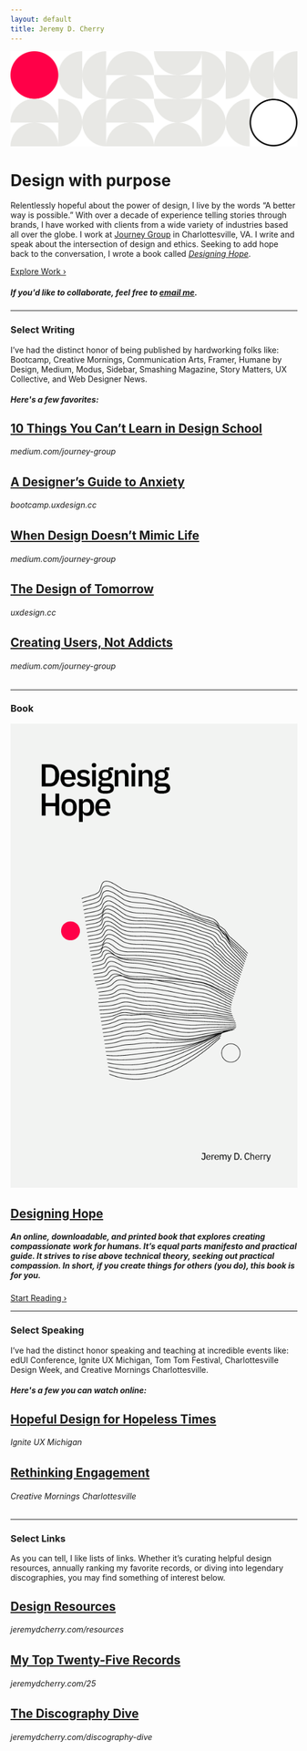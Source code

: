 ```yaml
---
layout: default
title: Jeremy D. Cherry
---
```


<img src="/images/jdc-pattern.svg" class="header-pattern">

# Design with purpose

Relentlessly hopeful about the power of design, I live by the words “A better way is possible.” With over a decade of experience telling stories through brands, I have worked with clients from a wide variety of industries based all over the globe. I work at [Journey Group](https://journeygroup.com) in Charlottesville, VA. I write and speak about the intersection of design and ethics. Seeking to add hope back to the conversation, I wrote a book called [_Designing Hope_](https://hopeful.design).

<a href="https://jeremydcherry.dribbble.com/" class="btn">Explore Work ›</a>

##### If you'd like to collaborate, feel free to [email me](mailto:jeremy@jeremydcherry.com).

---

### Select Writing

I’ve had the distinct honor of being published by hardworking folks like: Bootcamp, Creative Mornings, Communication Arts, Framer, Humane by Design, Medium, Modus, Sidebar, Smashing Magazine, Story Matters, UX Collective, and Web Designer News.

##### Here's a few favorites:

## [10 Things You Can’t Learn in Design School](https://medium.com/journey-group/10-things-you-cant-learn-in-design-school-7a70ec63550c)
###### medium.com/journey-group

## [A Designer’s Guide to Anxiety](https://bootcamp.uxdesign.cc/a-designers-guide-to-anxiety-6da57ffe3c12)
###### bootcamp.uxdesign.cc

## [When Design Doesn’t Mimic Life](https://medium.com/journey-group/the-art-of-abstraction-85971f5c4757)
###### medium.com/journey-group

## [The Design of Tomorrow](https://uxdesign.cc/the-design-of-tomorrow-how-the-future-of-design-lies-in-your-humanity-810a05995115)
###### uxdesign.cc

## [Creating Users, Not Addicts](https://medium.com/journey-group/creating-users-not-addicts-73e1774297c7)
###### medium.com/journey-group

---

### Book

<div class="book">	
	<div class="column-half col-book-half-1">
		<a href="https://hopeful.design"><img src="/images/designinghope_cover.png" class="book-cover" alt="Designing Hope Book Cover"></a>
	</div>	
	<div class="column-half col-book-half-2">
	    <h2><a href="https://hopeful.design">Designing Hope</a></h2>
		<h5> An online, downloadable, and printed book that explores creating compassionate work for humans. It’s equal parts manifesto and practical guide. It strives to rise above technical theory, seeking out practical compassion. In short, if you create things for others (you do), this book is for you.</h5>
		<a href="https://hopeful.design" class="btn_secondary">Start Reading ›</a>
	</div>
</div>

---

### Select Speaking

I’ve had the distinct honor speaking and teaching at incredible events like: edUI Conference, Ignite UX Michigan, Tom Tom Festival, Charlottesville Design Week, and Creative Mornings Charlottesville.

##### Here's a few you can watch online:

## [Hopeful Design for Hopeless Times](https://www.youtube.com/watch?v=m6jV0ygv56Y)
###### Ignite UX Michigan

## [Rethinking Engagement](https://creativemornings.com/talks/jeremy-cherry/1)
###### Creative Mornings Charlottesville


---

### Select Links

As you can tell, I like lists of links. Whether it’s curating helpful design resources, annually ranking my favorite records, or diving into legendary discographies, you may find something of interest below.

## [Design Resources](/resources)
###### jeremydcherry.com/resources

## [My Top Twenty-Five Records](/25)
###### jeremydcherry.com/25

## [The Discography Dive](/discography-dive)
###### jeremydcherry.com/discography-dive